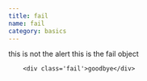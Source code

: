 ```yaml
---
title: fail
name: fail
category: basics
---
```

this is not the alert this is the fail object
```html_example
    <div class='fail'>goodbye</div>
```

